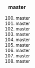 ### master

100. master
200. master
300. master
400. master
500. master
600. master
700. master
800. master
900. master